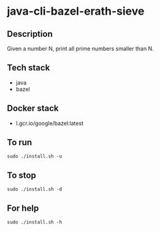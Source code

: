 # java-cli-bazel-erath-sieve

## Description
Given a number N, print all prime numbers smaller than N.

## Tech stack
- java
- bazel

## Docker stack
- l.gcr.io/google/bazel:latest

## To run
`sudo ./install.sh -u`

## To stop
`sudo ./install.sh -d`

## For help
`sudo ./install.sh -h`
